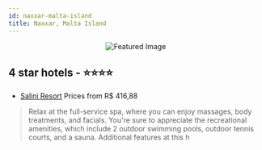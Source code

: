 ```yaml
---
id: naxxar-malta-island
title: Naxxar, Malta Island
---
```


<center><img src="https://i.travelapi.com/hotels/2000000/1420000/1410400/1410382/0a2c9228_z.jpg" alt="Featured Image" /></center>


##  4 star hotels - ⭐️⭐️⭐️⭐️

-    [Salini Resort](https://us.hurb.com/hotels/naxxar/salini-resort-JNP-JP409733?cmp=18055) Prices from R$ 416,88
   > Relax at the full-service spa, where you can enjoy massages, body treatments, and facials. You're sure to appreciate the recreational amenities, which include 2 outdoor swimming pools, outdoor tennis courts, and a sauna. Additional features at this h
